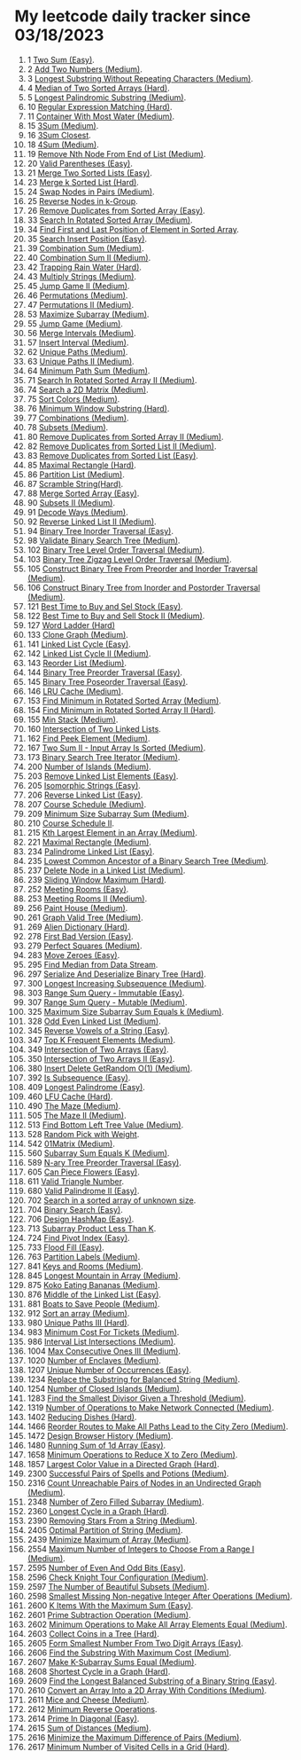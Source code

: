 # My leetcode daily tracker since 03/18/2023
1. 1 [Two Sum (Easy)](https://github.com/calebhuangsea/Leetcode/tree/main/leetcode/src/E1TwoSum).
2. 2 [Add Two Numbers (Medium)](https://github.com/calebhuangsea/Leetcode/tree/main/leetcode/src/M2AddTwoNumbers).
3. 3 [Longest Substring Without Repeating Characters (Medium)](https://github.com/calebhuangsea/Leetcode/tree/main/leetcode/src/M3LongestSubstringWithoutRepeatingCharacters).
4. 4 [Median of Two Sorted Arrays (Hard)](https://github.com/calebhuangsea/Leetcode/tree/main/leetcode/src/H4MedianOfTwoSortedArrays).
5. 5 [Longest Palindromic Substring (Medium)](https://github.com/calebhuangsea/Leetcode/tree/main/leetcode/src/M5LongestPalindromicSubstring).
6. 10 [Regular Expression Matching (Hard)](https://github.com/calebhuangsea/Leetcode/tree/main/leetcode/src/H10RegularExpressionMatching).
7. 11 [Container With Most Water (Medium)](https://github.com/calebhuangsea/Leetcode/tree/main/leetcode/src/M11ContainerWithMostWater).
8. 15 [3Sum (Medium)](https://github.com/calebhuangsea/Leetcode/tree/main/leetcode/src/M15_3Sum).
9. 16 [3Sum Closest](https://github.com/calebhuangsea/Leetcode/tree/main/leetcode/src/M16_3SumClosest).
10. 18 [4Sum (Medium)](https://github.com/calebhuangsea/Leetcode/tree/main/leetcode/src/M18_4Sum).
11. 19 [Remove Nth Node From End of List (Medium)](https://github.com/calebhuangsea/Leetcode/tree/main/leetcode/src/M19RemoveNthNodeFromEndofList).
12. 20 [Valid Parentheses (Easy)](https://github.com/calebhuangsea/Leetcode/tree/main/leetcode/src/E20ValidParentheses).
13. 21 [Merge Two Sorted Lists (Easy)](https://github.com/calebhuangsea/Leetcode/tree/main/leetcode/src/E21MergeTwoSortedLists).
14. 23 [Merge k Sorted List (Hard)](https://github.com/calebhuangsea/Leetcode/tree/main/leetcode/src/H23MergeKSortedLists).
15. 24 [Swap Nodes in Pairs (Medium)](https://github.com/calebhuangsea/Leetcode/tree/main/leetcode/src/M24SwapNodesInPairs).
16. 25 [Reverse Nodes in k-Group](https://github.com/calebhuangsea/Leetcode/tree/main/leetcode/src/H25ReverseNodesInK_Groups).
17. 26 [Remove Duplicates from Sorted Array (Easy)](https://github.com/calebhuangsea/Leetcode/tree/main/leetcode/src/E26RemoveDuplicatesFromSortedArray).
18. 33 [Search In Rotated Sorted Array (Medium)](https://github.com/calebhuangsea/Leetcode/tree/main/leetcode/src/M33SearchInRotatedSortedArray).
19. 34 [Find First and Last Position of Element in Sorted Array](https://github.com/calebhuangsea/Leetcode/tree/main/leetcode/src/M34FindFirstAndLastPostionOfElementInSortedArray).
20. 35 [Search Insert Position (Easy)](https://github.com/calebhuangsea/Leetcode/tree/main/leetcode/src/E35SearchInsertPosition).
21. 39 [Combination Sum (Medium)](https://github.com/calebhuangsea/Leetcode/tree/main/leetcode/src/M39CombinationSum).
22. 40 [Combination Sum II (Medium)](https://github.com/calebhuangsea/Leetcode/tree/main/leetcode/src/M40CombinationSumII).
23. 42 [Trapping Rain Water (Hard)](https://github.com/calebhuangsea/Leetcode/tree/main/leetcode/src/H42TrappingRainWater).
24. 43 [Multiply Strings (Medium)](https://github.com/calebhuangsea/Leetcode/tree/main/leetcode/src/M43MultiplyStrings).
25. 45 [Jump Game II (Medium)](https://github.com/calebhuangsea/Leetcode/tree/main/leetcode/src/M45JumpGameII).
26. 46 [Permutations (Medium)](https://github.com/calebhuangsea/Leetcode/tree/main/leetcode/src/M46Permutations).
27. 47 [Permutations II (Medium)](https://github.com/calebhuangsea/Leetcode/tree/main/leetcode/src/M47PermutationsII).
28. 53 [Maximize Subarray (Medium)](https://github.com/calebhuangsea/Leetcode/tree/main/leetcode/src/M53MaximumSubarray).
29. 55 [Jump Game (Medium)](https://github.com/calebhuangsea/Leetcode/tree/main/leetcode/src/M55JumpGame).
30. 56 [Merge Intervals (Medium)](https://github.com/calebhuangsea/Leetcode/tree/main/leetcode/src/M56MergeIntervals).
31. 57 [Insert Interval (Medium)](https://github.com/calebhuangsea/Leetcode/tree/main/leetcode/src/M57InsertInterval).
32. 62 [Unique Paths (Medium)](https://github.com/calebhuangsea/Leetcode/tree/main/leetcode/src/M62UniquePaths).
33. 63 [Unique Paths II (Medium)](https://github.com/calebhuangsea/Leetcode/tree/main/leetcode/src/M63UniquePathsII).
34. 64 [Minimum Path Sum (Medium)](https://github.com/calebhuangsea/Leetcode/tree/main/leetcode/src/M64MinimumPathSum).
35. 71 [Search In Rotated Sorted Array II (Medium)](https://github.com/calebhuangsea/Leetcode/tree/main/leetcode/src/M71SearchInRotatedSortedArrayII).
36. 74 [Search a 2D Matrix (Medium)](https://github.com/calebhuangsea/Leetcode/tree/main/leetcode/src/M74SearchA2DMatrix).
37. 75 [Sort Colors (Medium)](https://github.com/calebhuangsea/Leetcode/tree/main/leetcode/src/M75SortColors).
38. 76 [Minimum Window Substring (Hard)](https://github.com/calebhuangsea/Leetcode/tree/main/leetcode/src/H76MinimumWindowSubstring).
39. 77 [Combinations (Medium)](https://github.com/calebhuangsea/Leetcode/tree/main/leetcode/src/M77Combinations).
40. 78 [Subsets (Medium)](https://github.com/calebhuangsea/Leetcode/tree/main/leetcode/src/M78Subsets).
41. 80 [Remove Duplicates from Sorted Array II (Medium)](https://github.com/calebhuangsea/Leetcode/tree/main/leetcode/src/M80RemoveDuplicatedFromSortedArrayII).
42. 82 [Remove Duplicates from Sorted List II (Medium)](https://github.com/calebhuangsea/Leetcode/tree/main/leetcode/src/M82RemoveDuplicatesfromSortedListII).
43. 83 [Remove Duplicates from Sorted List (Easy)](https://github.com/calebhuangsea/Leetcode/tree/main/leetcode/src/E83RemoveDuplicatesFromSortedList).
44. 85 [Maximal Rectangle (Hard)](https://github.com/calebhuangsea/Leetcode/tree/main/leetcode/src/H85MaximalRectangle).
45. 86 [Partition List (Medium)](https://github.com/calebhuangsea/Leetcode/tree/main/leetcode/src/MPartitionList).
46. 87 [Scramble String(Hard)](https://github.com/calebhuangsea/Leetcode/tree/main/leetcode/src/H87ScrambleString).
47. 88 [Merge Sorted Array (Easy)](https://github.com/calebhuangsea/Leetcode/tree/main/leetcode/src/E88MergeSodtedArray).
48. 90 [Subsets II (Medium)](https://github.com/calebhuangsea/Leetcode/tree/main/leetcode/src/M90SubsetsII).
49. 91 [Decode Ways (Medium)](https://github.com/calebhuangsea/Leetcode/tree/main/leetcode/src/M91DecodeWays).
50. 92 [Reverse Linked List II (Medium)](https://github.com/calebhuangsea/Leetcode/tree/main/leetcode/src/M92ReverseLinkedListII).
51. 94 [Binary Tree Inorder Traversal (Easy)](https://github.com/calebhuangsea/Leetcode/tree/main/leetcode/src/E94BinaryTreeInorderTraversal).
52. 98 [Validate Binary Search Tree (Medium)](https://github.com/calebhuangsea/Leetcode/tree/main/leetcode/src/M98ValidateBinarySearchTree).
53. 102 [Binary Tree Level Order Traversal (Medium)](https://github.com/calebhuangsea/Leetcode/tree/main/leetcode/src/M102BinaryTreeLevelOrderTraversal).
54. 103 [Binary Tree Zigzag Level Order Traversal (Medium)](https://github.com/calebhuangsea/Leetcode/tree/main/leetcode/src/M103BinaryTreeZigzagLevelOrderTraversal).
55. 105 [Construct Binary Tree From Preorder and Inorder Traversal (Medium)](https://github.com/calebhuangsea/Leetcode/tree/main/leetcode/src/M105ConstructBinaryTreeFromPreorderAndInorderTraversal).
56. 106 [Construct Binary Tree from Inorder and Postorder Traversal (Medium)](https://github.com/calebhuangsea/Leetcode/tree/main/leetcode/src/M106ConstructBinaryTreefromInorderandPostorderTraversal).
57. 121 [Best Time to Buy and Sel Stock (Easy)](https://github.com/calebhuangsea/Leetcode/tree/main/leetcode/src/E121BestTimeToBuyAndSellStock).
58. 122 [Best Time to Buy and Sell Stock II (Medium)](https://github.com/calebhuangsea/Leetcode/tree/main/leetcode/src/M122BestTimeToBuyAndSellStockII).
59. 127 [Word Ladder (Hard)](https://github.com/calebhuangsea/Leetcode/tree/main/leetcode/src/H127WordLadder)
60. 133 [Clone Graph (Medium)](https://github.com/calebhuangsea/Leetcode/tree/main/leetcode/src/M133CloneGraph).
61. 141 [Linked List Cycle (Easy)](https://github.com/calebhuangsea/Leetcode/tree/main/leetcode/src/E141LinkedListCycle).
62. 142 [Linked List Cycle II (Medium)](https://github.com/calebhuangsea/Leetcode/tree/main/leetcode/src/M142LinkedListCycleII).
63. 143 [Reorder List (Medium)](https://github.com/calebhuangsea/Leetcode/tree/main/leetcode/src/M143ReorderList).
64. 144 [Binary Tree Preorder Traversal (Easy)](https://github.com/calebhuangsea/Leetcode/tree/main/leetcode/src/E144BinaryTreePreorderTraversal).
65. 145 [Binary Tree Poseorder Traversal (Easy)](https://github.com/calebhuangsea/Leetcode/tree/main/leetcode/src/E145BinaryTreePostorderTraversal).
66. 146 [LRU Cache (Medium)](https://github.com/calebhuangsea/Leetcode/tree/main/leetcode/src/MLRUCache).
67. 153 [Find Minimum in Rotated Sorted Array (Medium)](https://github.com/calebhuangsea/Leetcode/tree/main/leetcode/src/M153FindMinimuminRotatedSortedArray).
68. 154 [Find Minimum in Rotated Sorted Array II (Hard)](https://github.com/calebhuangsea/Leetcode/tree/main/leetcode/src/H154FindMinimumInRotatedSortedArrayII).
69. 155 [Min Stack (Medium)](https://github.com/calebhuangsea/Leetcode/tree/main/leetcode/src/M155MinStack).
70. 160 [Intersection of Two Linked Lists](https://github.com/calebhuangsea/Leetcode/tree/main/leetcode/src/E160IntersectionOfTwoLinkedLists).
71. 162 [Find Peek Element (Medium)](https://github.com/calebhuangsea/Leetcode/tree/main/leetcode/src/M162FindPeekElement).
72. 167 [Two Sum II - Input Array Is Sorted (Medium)](https://github.com/calebhuangsea/Leetcode/tree/main/leetcode/src/M167TwoSumIIInputArrayIsSorted).
73. 173 [Binary Search Tree Iterator (Medium)](https://github.com/calebhuangsea/Leetcode/tree/main/leetcode/src/M173BinarySearchTreeIterator).
74. 200 [Number of Islands (Medium)](https://github.com/calebhuangsea/Leetcode/tree/main/leetcode/src/M200NumberOfIslands).
75. 203 [Remove Linked List Elements (Easy)](https://github.com/calebhuangsea/Leetcode/tree/main/leetcode/src/E203RemoveLinkedListElements).
76. 205 [Isomorphic Strings (Easy)](https://github.com/calebhuangsea/Leetcode/tree/main/leetcode/src/E205IsomorphicStrings).
77. 206 [Reverse Linked List (Easy)](https://github.com/calebhuangsea/Leetcode/tree/main/leetcode/src/E206ReverseLinkedList).
78. 207 [Course Schedule (Medium)](https://github.com/calebhuangsea/Leetcode/tree/main/leetcode/src/M207CourseSchedule).
79. 209 [Minimum Size Subarray Sum (Medium)](https://github.com/calebhuangsea/Leetcode/tree/main/leetcode/src/M209MinimumSizeSubarraySum).
80. 210 [Course Schedule II](https://github.com/calebhuangsea/Leetcode/tree/main/leetcode/src/M210CourseScheduleII).
81. 215 [Kth Largest Element in an Array (Medium)](https://github.com/calebhuangsea/Leetcode/tree/main/leetcode/src/M215KthLargestElementInAnArray).
82. 221 [Maximal Rectangle (Medium)](https://github.com/calebhuangsea/Leetcode/tree/main/leetcode/src/M221MaximalRectangle).
83. 234 [Palindrome Linked List (Easy)](https://github.com/calebhuangsea/Leetcode/tree/main/leetcode/src/E234PalindromeLinkedList).
84. 235 [Lowest Common Ancestor of a Binary Search Tree (Medium)](https://github.com/calebhuangsea/Leetcode/tree/main/leetcode/src/M235LowestCommonAncestorofaBinarySearchTree).
85. 237 [Delete Node in a Linked List (Medium)](https://github.com/calebhuangsea/Leetcode/tree/main/leetcode/src/M237DeleteNodeInaLinkedList).
86. 239 [Sliding Window Maximum (Hard)](https://github.com/calebhuangsea/Leetcode/tree/main/leetcode/src/H239SlidingWindowMaximum).
87. 252 [Meeting Rooms (Easy)](https://github.com/calebhuangsea/Leetcode/tree/main/leetcode/src/E252MeetingRooms).
88. 253 [Meeting Rooms II (Medium)](https://github.com/calebhuangsea/Leetcode/tree/main/leetcode/src/M253MeetingRoomsII).
89. 256 [Paint House (Medium)](https://github.com/calebhuangsea/Leetcode/tree/main/leetcode/src/M256PaintHouse).
90. 261 [Graph Valid Tree (Medium)](https://github.com/calebhuangsea/Leetcode/tree/main/leetcode/src/M261GraphValidTree).
91. 269 [Alien Dictionary (Hard)](https://github.com/calebhuangsea/Leetcode/tree/main/leetcode/src/H269AlienDictionary).
92. 278 [First Bad Version (Easy)](https://github.com/calebhuangsea/Leetcode/tree/main/leetcode/src/E278FirstBadVersion).
93. 279 [Perfect Squares (Medium)](https://github.com/calebhuangsea/Leetcode/tree/main/leetcode/src/M279PerfectSquares).
94. 283 [Move Zeroes (Easy)](https://github.com/calebhuangsea/Leetcode/tree/main/leetcode/src/E283MoveZeros).
95. 295 [Find Median from Data Stream](https://github.com/calebhuangsea/Leetcode/tree/main/leetcode/src/H295FindMedianFromDataStream).
96. 297 [Serialize And Deserialize Binary Tree (Hard)](https://github.com/calebhuangsea/Leetcode/tree/main/leetcode/src/H297SerializeAndDeserializeBinaryTree).
97. 300 [Longest Increasing Subsequence (Medium)](https://github.com/calebhuangsea/Leetcode/tree/main/leetcode/src/M300LongestIncreasingSubsequence).
98. 303 [Range Sum Query - Immutable (Easy)](https://github.com/calebhuangsea/Leetcode/tree/main/leetcode/src/E303RangeSumQuery_Immutable).
99. 307 [Range Sum Query - Mutable (Medium)](https://github.com/calebhuangsea/Leetcode/tree/main/leetcode/src/M307RangeSumQueryMutable).
100. 325 [Maximum Size Subarray Sum Equals k (Medium)](https://github.com/calebhuangsea/Leetcode/tree/main/leetcode/src/M325MaximumSizeSubarraySumEqualsK).
101. 328 [Odd Even Linked List (Medium)](https://github.com/calebhuangsea/Leetcode/tree/main/leetcode/src/M328OddEvenLinkedList).
102. 345 [Reverse Vowels of a String (Easy)](https://github.com/calebhuangsea/Leetcode/tree/main/leetcode/src/E345ReverseVowelsOfAString).
103. 347 [Top K Frequent Elements (Medium)](https://github.com/calebhuangsea/Leetcode/tree/main/leetcode/src/M347TopKFrequentElements).
104. 349 [Intersection of Two Arrays (Easy)](https://github.com/calebhuangsea/Leetcode/tree/main/leetcode/src/E349IntersectionofTwoArrays).
105. 350 [Intersection of Two Arrays II (Easy)](https://github.com/calebhuangsea/Leetcode/tree/main/leetcode/src/E350IntersectionofTwoArraysII).
106. 380 [Insert Delete GetRandom O(1) (Medium)](https://github.com/calebhuangsea/Leetcode/tree/main/leetcode/src/M380InsertDeleteGetRandomO1).
107. 392 [Is Subsequence (Easy)](https://github.com/calebhuangsea/Leetcode/tree/main/leetcode/src/E392IsSubsequence).
108. 409 [Longest Palindrome (Easy)](https://github.com/calebhuangsea/Leetcode/tree/main/leetcode/src/E409LongestPalindrome).
109. 460 [LFU Cache (Hard)](https://github.com/calebhuangsea/Leetcode/tree/main/leetcode/src/H460LFUCache).
110. 490 [The Maze (Medium)](https://github.com/calebhuangsea/Leetcode/tree/main/leetcode/src/M490TheMaze).
111. 505 [The Maze II (Medium)](https://github.com/calebhuangsea/Leetcode/tree/main/leetcode/src/M505TheMazeII).
112. 513 [Find Bottom Left Tree Value (Medium)](https://github.com/calebhuangsea/Leetcode/tree/main/leetcode/src/M513FindBottomLeftTreeValue).
113. 528 [Random Pick with Weight](https://github.com/calebhuangsea/Leetcode/tree/main/leetcode/src/M528RandomPickWithWeight).
114. 542 [01Matrix (Medium)](https://github.com/calebhuangsea/Leetcode/tree/main/leetcode/src/M542_01Matrix).
115. 560 [Subarray Sum Equals K (Medium)](https://github.com/calebhuangsea/Leetcode/tree/main/leetcode/src/M560SubarraySumEqualsK).
116. 589 [N-ary Tree Preorder Traversal (Easy)](https://github.com/calebhuangsea/Leetcode/tree/main/leetcode/src/E589NaryTreePreorderTraversal).
117. 605 [Can Piece Flowers (Easy)](https://github.com/calebhuangsea/Leetcode/tree/main/leetcode/src/E605CanPieceFlowers).
118. 611 [Valid Triangle Number](https://github.com/calebhuangsea/Leetcode/tree/main/leetcode/src/M611ValidTriangleNumber).
119. 680 [Valid Palindrome II (Easy)](https://github.com/calebhuangsea/Leetcode/tree/main/leetcode/src/E680ValidPalindromeII).
120. 702 [Search in a sorted array of unknown size](https://github.com/calebhuangsea/Leetcode/tree/main/leetcode/src/M702SearchInASortedArrayOfUnknownSize).
121. 704 [Binary Search (Easy)](https://github.com/calebhuangsea/Leetcode/tree/main/leetcode/src/E704BinarySearch).
122. 706 [Design HashMap (Easy)](https://github.com/calebhuangsea/Leetcode/tree/main/leetcode/src/E706DesignHashMap).
123. 713 [Subarray Product Less Than K](https://github.com/calebhuangsea/Leetcode/tree/main/leetcode/src/M713SubarrayProductLessThanK).
124. 724 [Find Pivot Index (Easy)](https://github.com/calebhuangsea/Leetcode/tree/main/leetcode/src/E724FindPivotIndex).
125. 733 [Flood Fill (Easy)](https://github.com/calebhuangsea/Leetcode/tree/main/leetcode/src/E733FloodFill).
126. 763 [Partition Labels (Medium)](https://github.com/calebhuangsea/Leetcode/tree/main/leetcode/src/M763PartitionLabels).
127. 841 [Keys and Rooms (Medium)](https://github.com/calebhuangsea/Leetcode/tree/main/leetcode/src/M841KeysAndRooms).
128. 845 [Longest Mountain in Array (Medium)](https://github.com/calebhuangsea/Leetcode/tree/main/leetcode/src/M845LongestMountainInArray).
129. 875 [Koko Eating Bananas (Medium)](https://github.com/calebhuangsea/Leetcode/tree/main/leetcode/src/M875KokoEatingBananas).
130. 876 [Middle of the Linked List (Easy)](https://github.com/calebhuangsea/Leetcode/tree/main/leetcode/src/E876MiddleoftheLinkedList).
131. 881 [Boats to Save People (Medium)](https://github.com/calebhuangsea/Leetcode/tree/main/leetcode/src/M881BoatsToSavePeople).
132. 912 [Sort an array (Medium)](https://github.com/calebhuangsea/Leetcode/tree/main/leetcode/src/M912SortAnArray).
133. 980 [Unique Paths III (Hard)](https://github.com/calebhuangsea/Leetcode/tree/main/leetcode/src/H980UniquePathsIII).
134. 983 [Minimum Cost For Tickets (Medium)](https://github.com/calebhuangsea/Leetcode/tree/main/leetcode/src/M983MinimumCostForTickets).
135. 986 [Interval List Intersections (Medium)](https://github.com/calebhuangsea/Leetcode/tree/main/leetcode/src/M986IntervalListIntersections).
136. 1004 [Max Consecutive Ones III (Medium)](https://github.com/calebhuangsea/Leetcode/tree/main/leetcode/src/M1004MaxConsecutiveOnesIII).
137. 1020 [Number of Enclaves (Medium)](https://github.com/calebhuangsea/Leetcode/tree/main/leetcode/src/M1020NumberOfEnclaves).
138. 1207 [Unique Number of Occurrences (Easy)](https://github.com/calebhuangsea/Leetcode/tree/main/leetcode/src/E1207UniqueNumberOfOccurrences).
139. 1234 [Replace the Substring for Balanced String (Medium)](https://github.com/calebhuangsea/Leetcode/tree/main/leetcode/src/M1234ReplaceTheSubstringForBalancedString).
140. 1254 [Number of Closed Islands (Medium)](https://github.com/calebhuangsea/Leetcode/tree/main/leetcode/src/M1254NumberOfClosedIsland).
141. 1283 [Find the Smallest Divisor Given a Threshold (Medium)](https://github.com/calebhuangsea/Leetcode/tree/main/leetcode/src/M1283FindTheSmallestDivisorGivenAThreshold).
142. 1319 [Number of Operations to Make Network Connected (Medium)](https://github.csom/calebhuangsea/Leetcode/tree/main/leetcode/src/M1319NumberOfOperationsToMakeNetworkConnected).
143. 1402 [Reducing Dishes (Hard)](https://github.com/calebhuangsea/Leetcode/tree/main/leetcode/src/H1402ReducingDishes).
144. 1466 [Reorder Routes to Make All Paths Lead to the City Zero (Medium)](https://github.com/calebhuangsea/Leetcode/tree/main/leetcode/src/M1466ReorderRoutesToMakeAllPathsLeadToTheCityZero).
145. 1472 [Design Browser History (Medium)](https://github.com/calebhuangsea/Leetcode/tree/main/leetcode/src/M1472DesignBrowserHistory).
146. 1480 [Running Sum of 1d Array (Easy)](https://github.com/calebhuangsea/Leetcode/tree/main/leetcode/src/E1480RunningSumOf1dArray).
147. 1658 [Minimum Operations to Reduce X to Zero (Medium)](https://github.com/calebhuangsea/Leetcode/tree/main/leetcode/src/M1658MinimumOperationsToReduceXToZero).
148. 1857 [Largest Color Value in a Directed Graph (Hard)](https://github.com/calebhuangsea/Leetcode/tree/main/leetcode/src/H1857LargestColorValueinaDirectedGraph).
149. 2300 [Successful Pairs of Spells and Potions (Medium)](https://github.com/calebhuangsea/Leetcode/tree/main/leetcode/src/M2300SuccessfulPairsOfSpellsAndPotions).
150. 2316 [Count Unreachable Pairs of Nodes in an Undirected Graph (Medium)](https://github.com/calebhuangsea/Leetcode/tree/main/leetcode/src/M1472DesignBrowserHistory).
151. 2348 [Number of Zero Filled Subarray (Medium)](https://github.com/calebhuangsea/Leetcode/tree/main/leetcode/src/M2316CountUnreachablePairsOfNodesInAnUndirectedGraph).
152. 2360 [Longest Cycle in a Graph (Hard)](https://github.com/calebhuangsea/Leetcode/tree/main/leetcode/src/H2360LongestCycleInAGraph).
153. 2390 [Removing Stars From a String (Medium)](https://github.com/calebhuangsea/Leetcode/tree/main/leetcode/src/M2390RemovingStarsFromAString).
154. 2405 [Optimal Partition of String (Medium)](https://github.com/calebhuangsea/Leetcode/tree/main/leetcode/src/M2405OptimalPartitionOfString).
155. 2439 [Minimize Maximum of Array (Medium)](https://github.com/calebhuangsea/Leetcode/tree/main/leetcode/src/M2439MinimizeMaximumOfArray).
156. 2554 [Maximum Number of Integers to Choose From a Range I (Medium)](https://github.com/calebhuangsea/Leetcode/tree/main/leetcode/src/M2554MaximumNumberOfIntegersToChooseFromARangeI).
157. 2595 [Number of Even And Odd Bits (Easy)](https://github.com/calebhuangsea/Leetcode/tree/main/leetcode/src/E2595NumberOfEvenAndOddBits).
158. 2596 [Check Knight Tour Configuration (Medium)](https://github.com/calebhuangsea/Leetcode/tree/main/leetcode/src/M2596CheckKnightTourConfiguration).
159. 2597 [The Number of Beautiful Subsets (Medium)](https://github.com/calebhuangsea/Leetcode/tree/main/leetcode/src/M2597TheNumberOfBeautifulSubsets).
160. 2598 [Smallest Missing Non-negative Integer After Operations (Medium)](https://github.com/calebhuangsea/Leetcode/tree/main/leetcode/src/M2598SmallestMissingNon_negativeIntegerAfterOperations).
161. 2600 [K Items With the Maximum Sum (Easy)](https://github.com/calebhuangsea/Leetcode/blob/main/LCContest/src/Weekly338/Q1.java).
162. 2601 [Prime Subtraction Operation (Medium)](https://github.com/calebhuangsea/Leetcode/blob/main/LCContest/src/Weekly338/Q2.java).
163. 2602 [Minimum Operations to Make All Array Elements Equal (Medium)](https://github.com/calebhuangsea/Leetcode/blob/main/LCContest/src/Weekly338/Q3.java).
164. 2603 [Collect Coins in a Tree (Hard)](https://github.com/calebhuangsea/Leetcode/blob/main/LCContest/src/Weekly338/Q4.java).
165. 2605 [Form Smallest Number From Two Digit Arrays (Easy)](https://github.com/calebhuangsea/Leetcode/blob/main/LCContest/src/Biweekly101/Q1.java).
166. 2606 [Find the Substring With Maximum Cost (Medium)](https://github.com/calebhuangsea/Leetcode/blob/main/LCContest/src/Biweekly101/Q2.java).
167. 2607 [Make K-Subarray Sums Equal (Medium)](https://github.com/calebhuangsea/Leetcode/tree/main/leetcode/src/M2607MakeK_SubarraySumsEqual).
168. 2608 [Shortest Cycle in a Graph (Hard)](https://github.com/calebhuangsea/Leetcode/blob/main/LCContest/src/Biweekly101/Q4.java).
169. 2609 [Find the Longest Balanced Substring of a Binary String (Easy)](https://github.com/calebhuangsea/Leetcode/blob/main/LCContest/src/Weekly339/Q1.java).
170. 2610 [Convert an Array Into a 2D Array With Conditions (Medium)](https://github.com/calebhuangsea/Leetcode/blob/main/LCContest/src/Weekly339/Q2.java).
171. 2611 [Mice and Cheese (Medium)](https://github.com/calebhuangsea/Leetcode/blob/main/LCContest/src/Weekly339/Q3.java).
172. 2612 [Minimum Reverse Operations](https://github.com/calebhuangsea/Leetcode/tree/main/leetcode/src/H2612MinimumReverseOperations).
173. 2614 [Prime In Diagonal (Easy)](https://github.com/calebhuangsea/Leetcode/blob/main/LCContest/src/Weekly340/Q1.java).
174. 2615 [Sum of Distances (Medium)](https://github.com/calebhuangsea/Leetcode/blob/main/LCContest/src/Weekly340/Q2.java).
175. 2616 [Minimize the Maximum Difference of Pairs (Medium)](https://github.com/calebhuangsea/Leetcode/blob/main/LCContest/src/Weekly340/Q3.java).
176. 2617 [Minimum Number of Visited Cells in a Grid (Hard)](https://github.com/calebhuangsea/Leetcode/blob/main/LCContest/src/Weekly340/Q4.java).